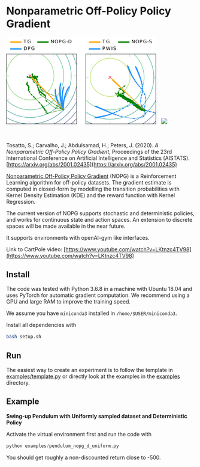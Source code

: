# Nonparametric Off-Policy Policy Gradient

<p float="middle">
  <img src="img/nopg.png" width="400" />
  <a href="https://www.youtube.com/watch?v=LKtnzc4TV98"> <img src="img/cartpole.gif" width="400" hspace="10"> </a>
</p>


<br>

Tosatto, S.; Carvalho, J.; Abdulsamad, H.; Peters, J. (2020). *A Nonparametric Off-Policy Policy Gradient*, Proceedings of the 23rd International Conference on Artificial Intelligence and Statistics (AISTATS). [https://arxiv.org/abs/2001.02435](https://arxiv.org/abs/2001.02435)

[Nonparametric Off-Policy Policy Gradient](https://arxiv.org/abs/2001.02435) (NOPG) is a Reinforcement Learning algorithm for off-policy datasets. The gradient estimate is computed in closed-form by modelling the transition probabilities with Kernel Density Estimation (KDE) and the reward function with Kernel Regression.

The current version of NOPG supports stochastic and deterministic policies, and works for continuous state and action spaces. An extension to discrete spaces will be made available in the near future.

It supports environments with openAI-gym like interfaces.

Link to CartPole video: [https://www.youtube.com/watch?v=LKtnzc4TV98](https://www.youtube.com/watch?v=LKtnzc4TV98)


## Install

The code was tested with Python 3.6.8 in a machine with Ubuntu 18.04 and uses PyTorch for automatic gradient computation. We recommend using a GPU and large RAM to improve the training speed.

We assume you have `miniconda3` installed in `/home/$USER/miniconda3`. 

Install all dependencies with

```bash
bash setup.sh
```


## Run

The easiest way to create an experiment is to follow the template in [examples/template.py](examples/template.py) or directly look at the examples in the [examples](examples) directory.


## Example

**Swing-up Pendulum with Uniformly sampled dataset and Deterministic Policy**

Activate the virtual environment first and run the code with 
```python
python examples/pendulum_nopg_d_uniform.py
```
You should get roughly a non-discounted return close to -500.

